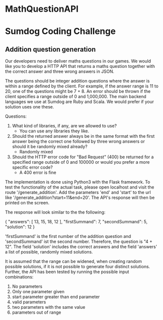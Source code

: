 # MathQuestionAPI

Sumdog Coding Challenge
========================

Addition question generation
-----------------------------
Our developers need to deliver maths questions in our games. We would like you to develop a
HTTP API that returns a maths question together with the correct answer and three wrong
answers in JSON.

The questions should be integer addition questions where the answer is within a range defined
by the client. For example, if the answer range is 11 to 20, one of the questions might be 7 + 8.
An error should be thrown if the client specifies a range outside of 0 and 1,000,000.
The main backend languages we use at Sumdog are Ruby and Scala. We would prefer if your
solution uses one these.


Questions:

1. What kind of libraries, if any, are we allowed to use? 
    - You can use any libraries they like.
2. Should the returned answer always be in the same format with the first answer being the correct one followed by three wrong answers or should it be randomly mixed already? 
    - Randomly mixed
3. Should the HTTP error code for "Bad Request" (400) be returned for a specified range outside of 0 and 100000 or would you prefer a more specific error code? 
    - A 400 error is fine
    
The implementation is done using Python3 with the Flask framework. To test the functionality of the actual task, 
please open localhost and visit the route '/generate_addition'. Add the parameters 'end' and 'start' to the url
like '/generate_addition?start=11&end=20'. The API's response will then be printed on the screen. 

The response will look similar to the the following: 

{
  "answers": [
    13, 
    15, 
    18, 
    12
  ], 
  "firstSummand": 7, 
  "secondSummand": 5, 
  "solution": 12
}

'firstSummand' is the first number of the addition question and 'secondSummand' ist the second number. Therefore,
the question is "4 + 12". 
The field 'solution' includes the correct answers and the field 'answers' a list of possible, randomly mixed solutions.

It is assumed that the range can be widened, when creating random possible solutions, if it is not possible to 
generate four distinct solutions. Further, the API has been tested by running the possible input combinations: 

1. No parameters
2. Only one parameter given
3. start parameter greater than end parameter
4. valid parameters
5. two parameters with the same value
6. parameters out of range




